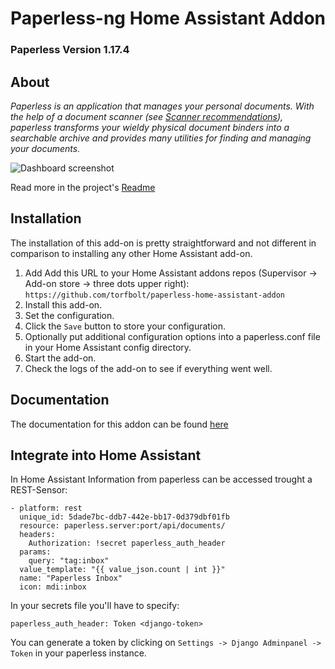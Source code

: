 # Paperless-ng Home Assistant Addon
### Paperless Version 1.17.4

## About

_Paperless is an application that manages your personal documents. With the help of a document scanner (see [Scanner recommendations](https://paperless-ngx.readthedocs.io/en/latest/scanners.html)), paperless transforms your wieldy physical document binders into a searchable archive and provides many utilities for finding and managing your documents._

![Dashboard screenshot](https://github.com/paperless-ngx/paperless-ngx/blob/b961df90a72f506f4a58c236fd3712cebb1523ff/docs/assets/screenshots/dashboard.png)

Read more in the project's [Readme](https://github.com/paperless-ngx/paperless-ngx)

## Installation

The installation of this add-on is pretty straightforward and not different in
comparison to installing any other Home Assistant add-on.

1. Add Add this URL to your Home Assistant addons repos (Supervisor -> Add-on store -> three dots upper right): `https://github.com/torfbolt/paperless-home-assistant-addon`
1. Install this add-on.
1. Set the configuration.
1. Click the `Save` button to store your configuration.
1. Optionally put additional configuration options into a paperless.conf file in your Home Assistant config directory.
1. Start the add-on.
1. Check the logs of the add-on to see if everything went well.

## Documentation

The documentation for this addon can be found [here](DOCS.md)

## Integrate into Home Assistant

In Home Assistant Information from paperless can be accessed trought a REST-Sensor:
```
- platform: rest
  unique_id: 5dade7bc-ddb7-442e-bb17-0d379dbf01fb
  resource: paperless.server:port/api/documents/
  headers:
    Authorization: !secret paperless_auth_header
  params:
    query: "tag:inbox"
  value_template: "{{ value_json.count | int }}"
  name: "Paperless Inbox"
  icon: mdi:inbox
```

In your secrets file you'll have to specify:
```
paperless_auth_header: Token <django-token>
```

You can generate a token by clicking on `Settings -> Django Adminpanel -> Token` in your paperless instance.
